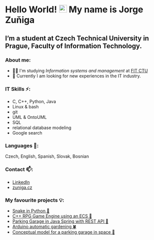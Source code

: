 # Hello World! <img src="https://media.giphy.com/media/hvRJCLFzcasrR4ia7z/giphy.gif" width="25px"> My name is Jorge Zuňiga  
## I’m a student at Czech Technical University in Prague, Faculty of Information Technology.
### About me:
- 👨‍🎓 I'm studying _Information systems and management_ at [FIT CTU](https://fit.cvut.cz/en)
- 🔭 Currently I am looking for new
experiences in the IT industry. 

### IT Skills ⚡:
- C, C++, Python, Java
- Linux & bash
- git
- UML & OntoUML
- SQL
- relational database modeling
- Google search

### Languages 💬:
Czech, English, Spanish, Slovak, Bosnian

### Contact 📫:
- [LinkedIn](https://www.linkedin.com/in/jorge-zuniga-1594a51ba/)
- [zuniga.cz](https://zuniga.cz/)

### My favourite projects :bulb::
- [Snake in Python :snake:](https://github.com/zunigjor/BI-PYT/tree/bc22cbbc2529fc073947b56147c022be419102e1/semestral_work_snake_game)
- [C++ RPG Game Engine using an ECS :hocho:](https://github.com/zunigjor/BI-PA2/tree/cd152d259b98da8231c84676408f0b6ba2536edc/Semestralka/RPG_Game_Engine_PA2)
- [Parking Garage in Java Spring with REST API :car:](https://github.com/zunigjor/BI-TJV/tree/4ce6424e11165b8312baec17905a5d16c15724fd)
- [Arduino automatic gardening :four_leaf_clover:](https://github.com/zunigjor/BI-ARD/tree/31b543142665c9a29faa9863aa2cdc4126554b3f)
- [Conceptual model for a parking garage in space :rocket:](https://github.com/zunigjor/BI-KOM/blob/c2b9fad397eefbb71bfa181ff0e271cf883b51ff/BI-KOM_ISPS.pdf)

<!--
**zunigjor/zunigjor** is a ✨ _special_ ✨ repository because its `README.md` (this file) appears on your GitHub profile.

Here are some ideas to get you started:

- 🔭 I’m currently working on ...
- 🌱 I’m currently learning ...
- 👯 I’m looking to collaborate on ...
- 🤔 I’m looking for help with ...
- 💬 Ask me about ...
- 📫 How to reach me: ...
- 😄 Pronouns: ...
- ⚡ Fun fact: ...
-->
